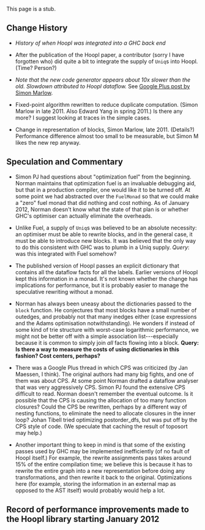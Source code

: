 
This page is a stub.

## Change History

- *History of when Hoopl was integrated into a GHC back end*

- After the publication of the Hoopl paper, a contributor (sorry I have forgotten who) did quite a bit to integrate the supply of `Uniq`s into Hoopl.  (Time? Person?)

- *Note that the new code generator appears about 10x slower than the old.  Slowdown attributed to Hoopl dataflow.*   See [ Google Plus post by Simon Marlow](https://plus.google.com/107890464054636586545/posts/dBbewpRfw6R).

- Fixed-point algorithm rewritten to reduce duplicate computation.  (Simon Marlow in late 2011.  Also Edward Yang in spring 2011.) Is there any more? I suggest looking at traces in the simple cases.

- Change in representation of blocks, Simon Marlow, late 2011.  (Details?)  Performance difference almost too small to be measurable, but Simon M likes the new rep anyway.

## Speculation and Commentary

- Simon PJ had questions about "optimization fuel" from the beginning.  Norman maintains that optimization fuel is an invaluable debugging aid, but that in a production compiler, one would like it to be turned off.   At some point we had abstracted over the `FuelMonad` so that we could make a "zero" fuel monad that did nothing and cost nothing.  As of January 2012, Norman doesn't know what the state of that plan is or whether GHC's optimiser can actually eliminate the overheads.

- Unlike Fuel, a supply of `Uniq`s was believed to be an absolute necessity: an optimiser must be able to rewrite blocks, and in the general case, it must be able to introduce new blocks.  It was believed that the only way to do this consistent with GHC was to plumb in a Uniq supply.   *Query*: was this integrated with Fuel somehow?

- The published version of Hoopl passes an explicit dictionary that contains all the dataflow facts for all the labels.   Earlier versions of Hoopl kept this information in a monad.  It's not known whether the change has implications for performance, but it is probably easier to manage the speculative rewriting without a monad.

- Norman has always been uneasy about the dictionaries passed to the `block` function.  He conjectures that most blocks have a small number of outedges, and probably not that many inedges either (case expressions and the Adams optimisation notwithstanding).  He wonders if instead of some kind of trie structure with worst-case logarithmic performance, we might not be better off with a simple association list---especially because it is common to simply join *all* facts flowing into a block.   **Query: Is there a way to measure the costs of using dictionaries in this fashion?  Cost centers, perhaps?**

- There was a Google Plus thread in which CPS was criticized (by Jan Maessen, I think).  The original authors had many big fights, and one of them was about CPS.  At some point Norman drafted a dataflow analyser that was very aggressively CPS.  Simon PJ found the extensive CPS difficult to read.  Norman doesn't remember the eventual outcome.   Is it possible that the CPS is causing the allocation of too many function closures?   Could the CPS be rewritten, perhaps by a different way of nesting functions, to eliminate the need to allocate closures in the inner loop?  Johan Tibell tried optimizing postorder_dfs, but was put off by the CPS style of code. (We speculate that caching the result of toposort may help.)

- Another important thing to keep in mind is that some of the existing passes used by GHC may be implemented inefficiently (of no fault of Hoopl itself.) For example, the rewrite assignments pass takes around 15% of the entire compilation time; we believe this is because it has to rewrite the entire graph into a new representation before doing any transformations, and then rewrite it back to the original. Optimizations here (for example, storing the information in an external map as opposed to the AST itself) would probably would help a lot.

## Record of performance improvements made to the Hoopl library starting January 2012


